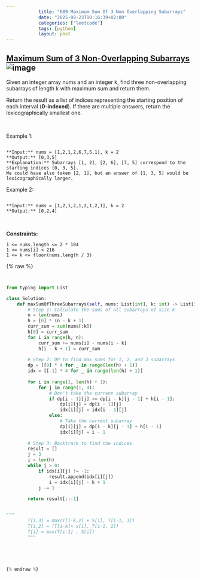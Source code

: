 ```yaml
---
            title: "689 Maximum Sum Of 3 Non Overlapping Subarrays"
            date: "2025-08-23T10:16:39+02:00"
            categories: ["leetcode"]
            tags: [python]
            layout: post
---
```

            
## [Maximum Sum of 3 Non-Overlapping Subarrays](https://leetcode.com/problems/maximum-sum-of-3-non-overlapping-subarrays) ![image](https://img.shields.io/badge/Difficulty-Hard-red)

Given an integer array nums and an integer k, find three non-overlapping subarrays of length k with maximum sum and return them.

Return the result as a list of indices representing the starting position of each interval (**0-indexed**). If there are multiple answers, return the lexicographically smallest one.

 

Example 1:

```

**Input:** nums = [1,2,1,2,6,7,5,1], k = 2
**Output:** [0,3,5]
**Explanation:** Subarrays [1, 2], [2, 6], [7, 5] correspond to the starting indices [0, 3, 5].
We could have also taken [2, 1], but an answer of [1, 3, 5] would be lexicographically larger.

```

Example 2:

```

**Input:** nums = [1,2,1,2,1,2,1,2,1], k = 2
**Output:** [0,2,4]

```

 

**Constraints:**

	1 <= nums.length <= 2 * 104
	1 <= nums[i] < 216
	1 <= k <= floor(nums.length / 3)

{% raw %}


```python


from typing import List

class Solution:
    def maxSumOfThreeSubarrays(self, nums: List[int], k: int) -> List[int]:
        # Step 1: Calculate the sums of all subarrays of size k
        n = len(nums)
        h = [0] * (n - k + 1)
        curr_sum = sum(nums[:k])
        h[0] = curr_sum
        for i in range(k, n):
            curr_sum += nums[i] - nums[i - k]
            h[i - k + 1] = curr_sum
        
        # Step 2: DP to find max sums for 1, 2, and 3 subarrays
        dp = [[0] * 4 for _ in range(len(h) + 1)]
        idx = [[-1] * 4 for _ in range(len(h) + 1)]
        
        for i in range(1, len(h) + 1):
            for j in range(1, 4):
                # Don't take the current subarray
                if dp[i - 1][j] >= dp[i - k][j - 1] + h[i - 1]:
                    dp[i][j] = dp[i - 1][j]
                    idx[i][j] = idx[i - 1][j]
                else:
                    # Take the current subarray
                    dp[i][j] = dp[i - k][j - 1] + h[i - 1]
                    idx[i][j] = i - 1
        
        # Step 3: Backtrack to find the indices
        result = []
        j = 3
        i = len(h)
        while j > 0:
            if idx[i][j] != -1:
                result.append(idx[i][j])
                i = idx[i][j] - k + 1
            j -= 1
        
        return result[::-1]


"""
        T[i,3] = max(T[i-k,2] + S[i], T[i-1, 3]) 
        T[i,2] = (T[i-k]+ s[i], T[i-1, 2])
        T[i] = max(T[i-1] , S[i])
        """


        


{% endraw %}
```

